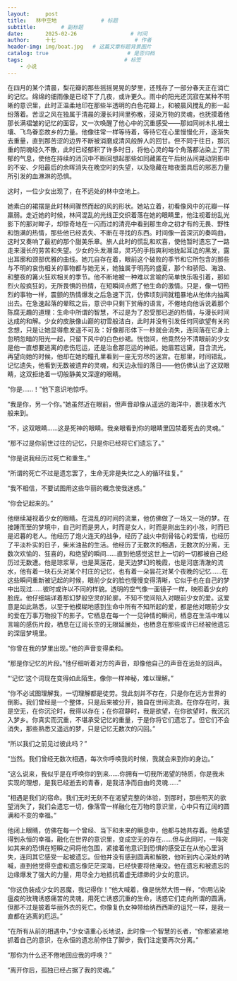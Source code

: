 ```yaml
---
layout:     post                       
title:   林中空地              # 标题
subtitle:        # 副标题
date:       2025-02-26                 # 时间
author:     十七                         # 作者
header-img: img/boat.jpg   # 这篇文章标题背景图片
catalog: true                         # 是否归档
tags:                                # 标签
    - 小说
---
```

在四月的某个清晨，梨花瓣的那些摇摇晃晃的梦里，还残存了一部分春天正在消亡的记忆。绵绵的细雨像是已经下了几夜，或许更久。雨中的阳光还沉寂在某种不明晰的意识里，此时正温柔地印在那些半透明的白色花瓣上，和被晨风搅乱的影一起纷落着。苦涩之风在独属于清晨的漫长时间里弥散，浸染万物的灵魂，也抚摸着他那长满褶皱的记忆的面容，又一次唤醒了他心中的沉重感受——那如同树木扎根土壤、飞鸟眷恋故乡的力量。他像往常一样等待着，等待它在心里慢慢化开，逐渐失去重量，直到那苦涩的边界不断被消磨成清风般醉人的回甘。但不同于往日，那沉重的阴魂经久不散，此时已经郁积了许多时日，将他心灵的每个角落都沾染上了阴郁的气息，使他在持续的消沉中不断回想起那些如同藏匿在午后树丛间晃动阴影中的不安、夕阳最后的余晖消失在晚空时的失望，以及隐藏在暗夜面具后的邪恶力量所引发的血淋淋的恐惧。

这时，一位少女出现了，在不远处的林中空地上。

她素白的裙摆是此时林间骤然而起的风的形状。她站立着，初看像风中的花瓣一样羸弱。走近她的时候，林间混乱的光线正交织着落在她的眼睛里，他注视着纷乱光影下的那对眸子，却惊奇地在一闪而过的清亮中看到那生命之初才有的无畏、野性和饱满的热情，那些他已经丢失、不断在寻找的东西。时间像一首深沉的奏鸣曲，这时又奏响了最初的那个甜美乐章。旅人此时的慌乱和欢喜，使他暂时遗忘了一路走来漫长的劳苦和失望。少女的头发潮湿，灵巧的手指爽利地拢起耳边的黑发，露出耳廓和颈部优雅的曲线。她兀自存在着，眼前这个破败的季节和它所包含的那些与不明的哀伤相关的事物都与她无关，她独属于明亮的盛夏，那个和骄阳、海浪、和整夜的篝火狂欢相关的季节。他不断地被一种难以言喻的简单快乐吸引着，那如烈火般疯狂的，无所畏惧的热情，在短瞬间点燃了他生命的激情。只是，像一切热烈的事物一样，震颤的热情爆发之后急速下沉，仿佛顷刻间就粗暴地从他体内抽离出去。在急速起落的晕眩之后，意识中只剩下贫瘠的语言，不倦地向他诉说着那个陈腐无趣的道理：生命中所谓的智慧，不过是为了忍受那已逝的热情，与漫长时间达成的和解。少女的皮肤像山巅的初雪般洁白，此时并没有引发任何同欲望有关的念想，只是让她显得愈发遥不可及：好像那形体下一秒就会消失，连同落在它身上忽明忽暗的阳光一起，只留下风中的白色纱裙。恍惚间，他竟然分不清眼前的少女是他一直想要逃离的悲伤厄运，还是治愈那厄运的神祇。她眉若远黛，目含流光，再望向她的时候，他却在她的瞳孔里看到一座无穷尽的迷宫。在那里，时间错乱，记忆遗失，他看到无数被遗弃的灵魂，和天边永恒的落日——他仿佛认出了这双眼睛，这双拒绝着一切般静美又深邃的眼睛。

“你是……！”他下意识地惊呼。

“我是你，另一个你。”她虽然近在眼前，但声音却像从遥远的海洋中，裹挟着水汽般来到。

“不，这双眼睛……这是死神的眼睛。我亲眼看到你的眼睛里囚禁着死去的灵魂。”

“那不过是你前世过往的记忆，只是你已经将它们遗忘了。”

“你是说我经历过死亡和重生。”

“所谓的死亡不过是遗忘罢了，生命无非是失忆之人的循环往复。”

“我不相信，不要试图用这些华丽的概念使我迷惑。”

“你会记起来的。”

他继续凝视着少女的眼睛。在混乱的时间的流里，他仿佛做了一场又一场的梦。在接踵而至的梦境中，自己时而是男人，时而是女人，时而是刚出生的小孩，时而已是迟暮的老人。他经历了炮火连天的战争，经历了战火中刻骨铭心的爱情，也经历了平淡朴实的日子，柴米油盐的生活。他经历了无数次的相遇，无数次的分离，无数次欢愉的、狂喜的，和绝望的瞬间……直到他感觉这世上一切的一切都被自己经历过无数遭。他是琼浆草，也是荚蒾花，是天边梦幻的晚霞，也是河底清澈的流水，他有着一块石头对某个村庄的记忆，也有着一朵昙花对某个夜晚的记忆……在这些瞬间重新被记起的时候，眼前少女的脸也慢慢变得清晰，它似乎也在自己的梦中出现过……彼时或许以不同的样貌。透明的空气像一面镜子一样，映照着少女的脸庞。他仔细端详着那幻梦般空灵的轮廓，不知不觉间陷入对眼前少女的爱。这爱意是如此熟悉，以至于他模糊地感到生命中所有不知所起的爱，都是他对眼前少女的爱在万事万物投下的影子。它栖息在每一个一见钟情的瞬间，栖息在生活中难以言喻的感伤片段，栖息在辽阔长空的无限延展处，也栖息在那些或许已经被他遗忘的深层梦境里。

“你曾在我的梦里出现。”他的声音变得柔和。

“那是你记忆的片段。”他仔细听着对方的声音，却像他自己的声音在远处的回声。

“‘记忆’这个词现在变得如此陌生。像你一样神秘，难以理解。”

“你不必试图理解我，一切理解都是徒劳。我此刻并不存在，只是你在远方世界的倒影。我们曾经是一个整体，只是后来被分开，独自在世间流浪。在你存在时，我是空无，在你沉沦时，我得以存在；在你寂静时，我是欲望，在你欲望时，我沉沉入梦乡。你真实而沉重，不堪承受记忆的重量，于是你将它们遗忘了。但它们不会消失，那些熟悉又遥远的梦，只是记忆无数次的闪回。”

“所以我们之前见过彼此吗？”

“当然。我们曾经无数次相遇，每次你呼唤我的时候，我就会来到你的身边。”

“这么说来，我似乎是在呼唤你的到来……你拥有一切我所渴望的特质，你是我未实现的理想，是我已经逝去的青春，是我洁净而自由的灵魂……”

“相遇是我们的宿命。我们无时无刻不在渴望完整的体验，到那时，那些明灭的欲望消失了，我们会遗忘一切，像落雪一样融化在万物的意识里，心中只有辽阔的圆满和不变的幸福。”

他闭上眼睛，仿佛在每一个曾经、当下和未来的瞬息中，他都与她共存着。他希望得到永恒的幸福，融化在世界的意识里，变成空无的存在……但与此同时，一阵突如其来的恐惧在短瞬之间将他包围，紧接着他意识到恐惧的感受正在从他心里消失，连同其它感受一起被遗忘。但他并没有感到圆满和解脱，他听到内心深处的呐喊，直到他觉得空虚和遗忘像茫茫深海，已经快要将他淹没。他在遗忘和被遗忘的边缘爆发了强大的力量，用尽全力地抵抗着虚无缥缈的少女的意识。

“你这伪装成少女的恶魔，我记得你！”他大喊着，像是恍然大悟一样，“你用沾染瘟疫的玫瑰诱惑痛苦的灵魂，用死亡诱惑沉重的生命，诱惑它们走向所谓的圆满，但那不过是披着华丽外衣的死亡。你像复仇女神带给纳西西斯的诅咒一样，是我一直都在逃离的厄运。”

“在所有从前的相遇中，”少女语重心长地说，此时像一个智慧的长者，“你都紧紧地抓着自己的意识，在永恒的遗忘前停住了脚步，我们注定要再次分离。”

“那你为什么还不倦地回应我的呼唤？”

“离开你后，孤独已经占据了我的灵魂。”
